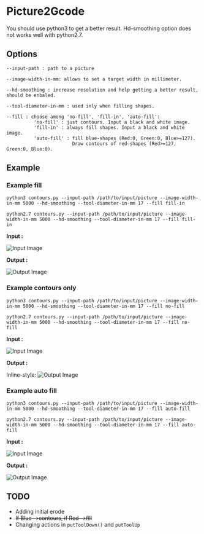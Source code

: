 # Picture2Gcode

You should use python3 to get a better result. Hd-smoothing option does not works well with python2.7.

## Options

```
--input-path : path to a picture

--image-width-in-mm: allows to set a target width in millimeter.

--hd-smoothing : increase resolution and help getting a better result, should be enbaled.

--tool-diameter-in-mm : used inly when filling shapes.

--fill : choose among 'no-fill', 'fill-in', 'auto-fill':
          'no-fill' : just contours. Input a black and white image.
          'fill-in' : always fill shapes. Input a black and white image.
          'auto-fill' : fill blue-shapes (Red:0, Green:0, Blue>=127).
                        Draw contours of red-shapes (Red>=127, Green:0, Blue:0).
```

## Example

### Example fill

`python3 contours.py --input-path /path/to/input/picture --image-width-in-mm 5000 --hd-smoothing --tool-diameter-in-mm 17 --fill fill-in`

`python2.7 contours.py --input-path /path/to/input/picture --image-width-in-mm 5000 --hd-smoothing --tool-diameter-in-mm 17 --fill fill-in`

**Input :**

![Input Image](https://github.com/heb-dtc/DigitalWaxPrint/blob/master/contours/src/joker2.jpg "joker Input")

**Output :**

![Output Image](https://github.com/heb-dtc/DigitalWaxPrint/blob/master/contours/src/jokerfilledsvg.png "joker output filled svg")

### Example contours only

`python3 contours.py --input-path /path/to/input/picture --image-width-in-mm 5000 --hd-smoothing --tool-diameter-in-mm 17 --fill no-fill`

`python2.7 contours.py --input-path /path/to/input/picture --image-width-in-mm 5000 --hd-smoothing --tool-diameter-in-mm 17 --fill no-fill`

**Input :**

![Input Image](https://github.com/heb-dtc/DigitalWaxPrint/blob/master/contours/src/joker2.jpg "joker Input")

**Output :**

Inline-style: 
![Output Image](https://github.com/heb-dtc/DigitalWaxPrint/blob/master/contours/src/jokercontourssvg.png "joker output contours svg")


### Example auto fill

`python3 contours.py --input-path /path/to/input/picture --image-width-in-mm 5000 --hd-smoothing --tool-diameter-in-mm 17 --fill auto-fill`

`python2.7 contours.py --input-path /path/to/input/picture --image-width-in-mm 5000 --hd-smoothing --tool-diameter-in-mm 17 --fill auto-fill`

**Input :**

![Input Image](https://github.com/heb-dtc/DigitalWaxPrint/blob/master/contours/src/joker2.png "joker Input")

**Output :**

![Output Image](https://github.com/heb-dtc/DigitalWaxPrint/blob/master/contours/src/jokerautofillsvg.png "joker output auto fill svg")



## TODO

- Adding initial erode
- ~~If Blue-->contours, if Red-->fill~~
- Changing actions in `putToolDown()` and `putToolUp`
